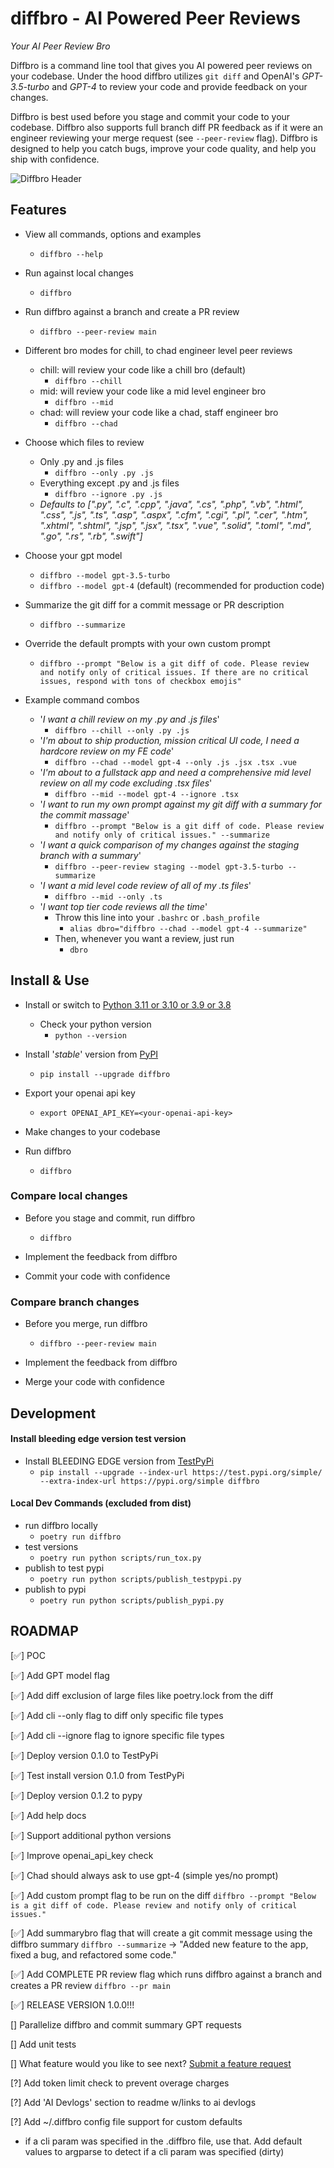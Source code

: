 # diffbro - AI Powered Peer Reviews

*Your AI Peer Review Bro*

Diffbro is a command line tool that gives you AI powered peer reviews on your codebase. Under the hood diffbro utilizes `git diff` and OpenAI's *GPT-3.5-turbo* and *GPT-4* to review your code and provide feedback on your changes. 

Diffbro is best used before you stage and commit your code to your codebase. Diffbro also supports full branch diff PR feedback as if it were an engineer reviewing your merge request (see `--peer-review` flag). Diffbro is designed to help you catch bugs, improve your code quality, and help you ship with confidence.

![Diffbro Header](https://firebasestorage.googleapis.com/v0/b/solopreneur-d8361.appspot.com/o/Diffbro%2Fdiffbro.jpg?alt=media&token=fefc8d90-10e2-4091-9b03-957af25aee3b)

## Features

- View all commands, options and examples
  - `diffbro --help`

- Run against local changes
  - `diffbro`

- Run diffbro against a branch and create a PR review
  - `diffbro --peer-review main`

- Different bro modes for chill, to chad engineer level peer reviews
  - chill: will review your code like a chill bro (default)
    - `diffbro --chill`
  - mid: will review your code like a mid level engineer bro
    - `diffbro --mid`
  - chad: will review your code like a chad, staff engineer bro
    - `diffbro --chad`

- Choose which files to review
  - Only .py and .js files
    - `diffbro --only .py .js`
  - Everything except .py and .js files
    - `diffbro --ignore .py .js`
  - *Defaults to [".py", ".c", ".cpp", ".java", ".cs", ".php", ".vb", ".html", ".css", ".js", ".ts", ".asp", ".aspx", ".cfm", ".cgi", ".pl", ".cer", ".htm", ".xhtml", ".shtml", ".jsp", ".jsx", ".tsx", ".vue", ".solid", ".toml", ".md", ".go", ".rs", ".rb", ".swift"]*

- Choose your gpt model
  - `diffbro --model gpt-3.5-turbo`
  - `diffbro --model gpt-4` (default) (recommended for production code)

- Summarize the git diff for a commit message or PR description
  - `diffbro --summarize`

- Override the default prompts with your own custom prompt
  - `diffbro --prompt "Below is a git diff of code. Please review and notify only of critical issues. If there are no critical issues, respond with tons of checkbox emojis"`

- Example command combos
  - '*I want a chill review on my .py and .js files*'
    - `diffbro --chill --only .py .js`
  - '*I'm about to ship production, mission critical UI code, I need a hardcore review on my FE code*'
    - `diffbro --chad --model gpt-4 --only .js .jsx .tsx .vue`
  - '*I'm about to a fullstack app and need a comprehensive mid level review on all my code excluding .tsx files*'
    - `diffbro --mid --model gpt-4 --ignore .tsx`
  - '*I want to run my own prompt against my git diff with a summary for the commit massage*'
    - `diffbro --prompt "Below is a git diff of code. Please review and notify only of critical issues." --summarize`
  - '*I want a quick comparison of my changes against the staging branch with a summary*'
    - `diffbro --peer-review staging --model gpt-3.5-turbo --summarize`
  - '*I want a mid level code review of all of my .ts files*'
    - `diffbro --mid --only .ts`
  - '*I want top tier code reviews all the time*'
    - Throw this line into your `.bashrc` or `.bash_profile`
      - `alias dbro="diffbro --chad --model gpt-4 --summarize"`
    - Then, whenever you want a review, just run
      - `dbro`

## Install & Use

- Install or switch to [Python 3.11 or 3.10 or 3.9 or 3.8](https://www.python.org/downloads/)
  - Check your python version
    - `python --version`

- Install '*stable*' version from [PyPI](https://pypi.org/)
  - `pip install --upgrade diffbro`

- Export your openai api key
  - `export OPENAI_API_KEY=<your-openai-api-key>`

- Make changes to your codebase

- Run diffbro
  - `diffbro`

### Compare local changes

- Before you stage and commit, run diffbro
  - `diffbro`

- Implement the feedback from diffbro

- Commit your code with confidence

### Compare branch changes

- Before you merge, run diffbro
  - `diffbro --peer-review main`

- Implement the feedback from diffbro

- Merge your code with confidence

## Development

#### Install bleeding edge version test version

- Install BLEEDING EDGE version from [TestPyPi](https://test.pypi.org/)
  - `pip install --upgrade --index-url https://test.pypi.org/simple/ --extra-index-url https://pypi.org/simple diffbro`

#### Local Dev Commands (excluded from dist)
- run diffbro locally
  - `poetry run diffbro`
- test versions
  - `poetry run python scripts/run_tox.py`
- publish to test pypi
  - `poetry run python scripts/publish_testpypi.py`
- publish to pypi
  - `poetry run python scripts/publish_pypi.py`

## ROADMAP

[✅] POC

[✅] Add GPT model flag

[✅] Add diff exclusion of large files like poetry.lock from the diff

  [✅] Add cli --only flag to diff only specific file types

  [✅] Add cli --ignore flag to ignore specific file types

[✅] Deploy version 0.1.0 to TestPyPi

[✅] Test install version 0.1.0 from TestPyPi

[✅] Deploy version 0.1.2 to pypy

[✅] Add help docs

[✅] Support additional python versions

[✅] Improve openai_api_key check

[✅] Chad should always ask to use gpt-4 (simple yes/no prompt)

[✅] Add custom prompt flag to be run on the diff
  `diffbro --prompt "Below is a git diff of code. Please review and notify only of critical issues."`

[✅] Add summarybro flag that will create a git commit message using the diffbro summary
  `diffbro --summarize` -> "Added new feature to the app, fixed a bug, and refactored some code."

[✅] Add COMPLETE PR review flag which runs diffbro against a branch and creates a PR review
  `diffbro --pr main`

[✅] RELEASE VERSION 1.0.0!!!

[] Parallelize diffbro and commit summary GPT requests

[] Add unit tests

[] What feature would you like to see next? [Submit a feature request](https://github.com/disler/diffbro/issues/new)

[?] Add token limit check to prevent overage charges

[?] Add 'AI Devlogs' section to readme w/links to ai devlogs

[?] Add ~/.diffbro config file support for custom defaults
  - if a cli param was specified in the .diffbro file, use that. Add default values to argparse to detect if a cli param was specified (dirty)
